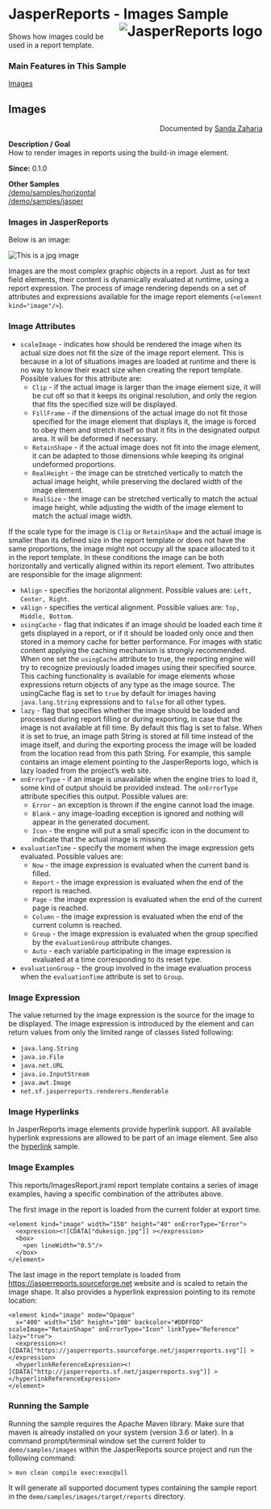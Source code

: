 
# <a name='top'>JasperReports</a> - Images Sample <img src="https://jasperreports.sourceforge.net/resources/jasperreports.svg" alt="JasperReports logo" style="float:right"/>

Shows how images could be used in a report template.

### Main Features in This Sample

[Images](#images)

## <a name='images'>Images</a>
<div style="text-align:right; width:100%">Documented by <a href='mailto:shertage@users.sourceforge.net'>Sanda Zaharia</a></div>

**Description / Goal**\
How to render images in reports using the build-in image element.

**Since:** 0.1.0

**Other Samples**\
[/demo/samples/horizontal](../horizontal/index.html)\
[/demo/samples/jasper](../jasper/index.html)

### Images in JasperReports

Below is an image:

<img src="https://jasperreports.sourceforge.net/sample.reference/images/dukesign.jpg" alt="This is a jpg image"/>

Images are the most complex graphic objects in a report. Just as for text field elements, their content is dynamically evaluated at runtime, using a report expression. The process of image rendering depends on a set of attributes and expressions available for the image report elements (`<element kind="image"/>`).

### Image Attributes

- `scaleImage` - indicates how should be rendered the image when its actual size does not fit the size of the image report element. This is because in a lot of situations images are loaded at runtime and there is no way to know their exact size when creating the report template. Possible values for this attribute are:
   - `Clip` - if the actual image is larger than the image element size, it will be cut off so that it keeps its original resolution, and only the region that fits the specified size will be displayed.
   - `FillFrame` - if the dimensions of the actual image do not fit those specified for the image element that displays it, the image is forced to obey them and stretch itself so that it fits in the designated output area. It will be deformed if necessary.
   - `RetainShape` - if the actual image does not fit into the image element, it can be adapted to those dimensions while keeping its original undeformed proportions.
   - `RealHeight` - the image can be stretched vertically to match the actual image height, while preserving the declared width of the image element.
   - `RealSize` - the image can be stretched vertically to match the actual image height, while adjusting the width of the image element to match the actual image width.

If the scale type for the image is `Clip` or `RetainShape` and the actual image is smaller than its defined size in the report template or does not have the same proportions, the image might not occupy all the space allocated to it in the report template. In these conditions the image can be both horizontally and vertically aligned within its report element. Two attributes are responsible for the image alignment:

- `hAlign` - specifies the horizontal alignment. Possible values are: `Left, Center, Right`.
- `vAlign` - specifies the vertical alignment. Possible values are: `Top, Middle, Bottom`.
- `usingCache` - flag that indicates if an image should be loaded each time it gets displayed in a report, or if it should be loaded only once and then stored in a memory cache for better performance. For images with static content applying the caching mechanism is strongly recommended. When one set the `usingCache` attribute to true, the reporting engine will try to recognize previously loaded images using their specified source. This caching functionality is available for image elements whose expressions return objects of any type as the image source. The usingCache flag is set to `true` by default for images having `java.lang.String` expressions and to `false` for all other types.
- `lazy` - flag that specifies whether the image should be loaded and processed during report filling or during exporting, in case that the image is not available at fill time. By default this flag is set to false. When it is set to true, an image path String is stored at fill time instead of the image itself, and during the exporting process the image will be loaded from the location read from this path String. For example, this sample contains an image element pointing to the JasperReports logo, which is lazy loaded from the project’s web site.
- `onErrorType` - if an image is unavailable when the engine tries to load it, some kind of output should be provided instead. The `onErrorType` attribute specifies this output. Possible values are:
    - `Error` - an exception is thrown if the engine cannot load the image.
    - `Blank` - any image-loading exception is ignored and nothing will appear in the generated document.
    - `Icon` - the engine will put a small specific icon in the document to indicate that the actual image is missing.
- `evaluationTime` - specify the moment when the image expression gets evaluated. Possible values are:
    - `Now` - the image expression is evaluated when the current band is filled.
    - `Report` - the image expression is evaluated when the end of the report is reached.
    - `Page` - the image expression is evaluated when the end of the current page is reached.
    - `Column` - the image expression is evaluated when the end of the current column is reached.
    - `Group` - the image expression is evaluated when the group specified by the `evaluationGroup` attribute changes.
    - `Auto` - each variable participating in the image expression is evaluated at a time corresponding to its reset type.
- `evaluationGroup` - the group involved in the image evaluation process when the `evaluationTime` attribute is set to `Group`.

### Image Expression

The value returned by the image expression is the source for the image to be displayed. The image expression is introduced by the <expression/> element and can return values from only the limited range of classes listed following:
- `java.lang.String`
- `java.io.File`
- `java.net.URL`
- `java.io.InputStream`
- `java.awt.Image`
- `net.sf.jasperreports.renderers.Renderable`

### Image Hyperlinks

In JasperReports image elements provide hyperlink support. All available hyperlink expressions are allowed to be part of an image element. See also the [hyperlink](../hyperlink/index.html) sample.

### Image Examples

This reports/ImagesReport.jrxml report template contains a series of image examples, having a specific combination of the attributes above.

The first image in the report is loaded from the current folder at export time.
```
<element kind="image" width="150" height="40" onErrorType="Error">
  <expression><![CDATA["dukesign.jpg"]] ></expression>
  <box>
    <pen lineWidth="0.5"/>
  </box>
</element>
```
The last image in the report template is loaded from https://jasperreports.sourceforge.net website and is scaled to retain the image shape. It also provides a hyperlink expression pointing to its remote location:
```
<element kind="image" mode="Opaque"
  x="400" width="150" height="100" backcolor="#DDFFDD" scaleImage="RetainShape" onErrorType="Icon" linkType="Reference" lazy="true">
  <expression><![CDATA["https://jasperreports.sourceforge.net/jasperreports.svg"]] ></expression>
  <hyperlinkReferenceExpression><![CDATA["http://jasperreports.sf.net/jasperreports.svg"]] ></hyperlinkReferenceExpression>
</element>
```
### Running the Sample

Running the sample requires the Apache Maven library. Make sure that maven is already installed on your system (version 3.6 or later).
In a command prompt/terminal window set the current folder to `demo/samples/images` within the JasperReports source project and run the following command:
```
> mvn clean compile exec:exec@all
```
It will generate all supported document types containing the sample report in the `demo/samples/images/target/reports` directory.
